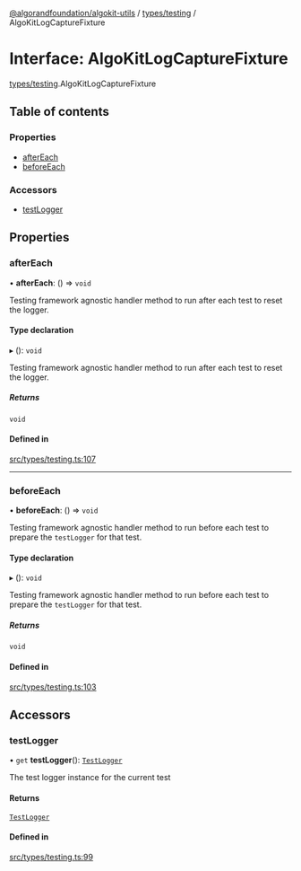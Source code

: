 [@algorandfoundation/algokit-utils](../README.md) / [types/testing](../modules/types_testing.md) / AlgoKitLogCaptureFixture

# Interface: AlgoKitLogCaptureFixture

[types/testing](../modules/types_testing.md).AlgoKitLogCaptureFixture

## Table of contents

### Properties

- [afterEach](types_testing.AlgoKitLogCaptureFixture.md#aftereach)
- [beforeEach](types_testing.AlgoKitLogCaptureFixture.md#beforeeach)

### Accessors

- [testLogger](types_testing.AlgoKitLogCaptureFixture.md#testlogger)

## Properties

### afterEach

• **afterEach**: () => `void`

Testing framework agnostic handler method to run after each test to reset the logger.

#### Type declaration

▸ (): `void`

Testing framework agnostic handler method to run after each test to reset the logger.

##### Returns

`void`

#### Defined in

[src/types/testing.ts:107](https://github.com/algorandfoundation/algokit-utils-ts/blob/main/src/types/testing.ts#L107)

___

### beforeEach

• **beforeEach**: () => `void`

Testing framework agnostic handler method to run before each test to prepare the `testLogger` for that test.

#### Type declaration

▸ (): `void`

Testing framework agnostic handler method to run before each test to prepare the `testLogger` for that test.

##### Returns

`void`

#### Defined in

[src/types/testing.ts:103](https://github.com/algorandfoundation/algokit-utils-ts/blob/main/src/types/testing.ts#L103)

## Accessors

### testLogger

• `get` **testLogger**(): [`TestLogger`](../classes/testing.TestLogger.md)

The test logger instance for the current test

#### Returns

[`TestLogger`](../classes/testing.TestLogger.md)

#### Defined in

[src/types/testing.ts:99](https://github.com/algorandfoundation/algokit-utils-ts/blob/main/src/types/testing.ts#L99)

